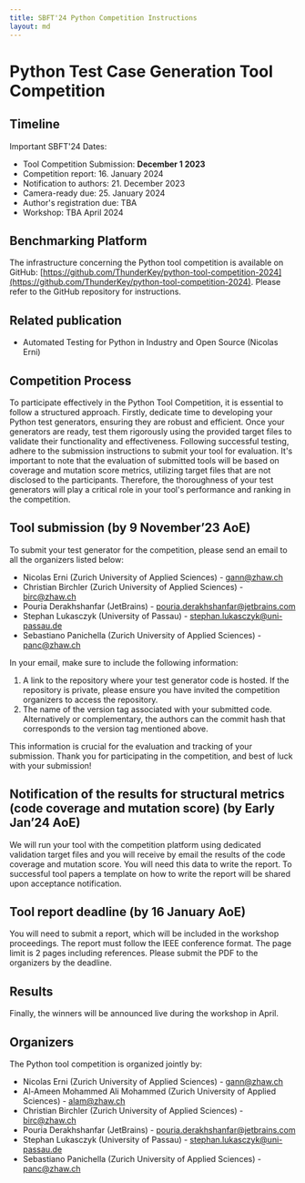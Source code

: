 ```yaml
---
title: SBFT'24 Python Competition Instructions
layout: md
---
```

# Python Test Case Generation Tool Competition

## Timeline
Important SBFT'24 Dates:
* Tool Competition Submission: **December 1 2023**
* Competition report: 16. January 2024
* Notification to authors: 21. December 2023
* Camera-ready due: 25. January 2024
* Author's registration due: TBA
* Workshop: TBA April 2024

## Benchmarking Platform
The infrastructure concerning the Python tool competition is available on GitHub: [https://github.com/ThunderKey/python-tool-competition-2024](https://github.com/ThunderKey/python-tool-competition-2024). Please refer to the GitHub repository for instructions.

## Related publication
* Automated Testing for Python in Industry and Open Source (Nicolas Erni)

## Competition Process
To participate effectively in the Python Tool Competition, it is essential to follow a structured approach. Firstly, dedicate time to developing your Python test generators, ensuring they are robust and efficient. Once your generators are ready, test them rigorously using the provided target files to validate their functionality and effectiveness. Following successful testing, adhere to the submission instructions to submit your tool for evaluation. It's important to note that the evaluation of submitted tools will be based on coverage and mutation score metrics, utilizing target files that are not disclosed to the participants. Therefore, the thoroughness of your test generators will play a critical role in your tool's performance and ranking in the competition.

## Tool submission (by 9 November’23 AoE)
To submit your test generator for the competition, please send an email to all the organizers listed below:

* Nicolas Erni (Zurich University of Applied Sciences) - gann@zhaw.ch
* Christian Birchler (Zurich University of Applied Sciences) - birc@zhaw.ch
* Pouria Derakhshanfar (JetBrains) - pouria.derakhshanfar@jetbrains.com
* Stephan Lukasczyk (University of Passau) - stephan.lukasczyk@uni-passau.de
* Sebastiano Panichella (Zurich University of Applied Sciences) - panc@zhaw.ch

In your email, make sure to include the following information:

1. A link to the repository where your test generator code is hosted. If the repository is private, please ensure you have invited the competition organizers to access the repository.
2. The name of the version tag associated with your submitted code. Alternatively or complementary, the authors can the commit hash that corresponds to the version tag mentioned above.

This information is crucial for the evaluation and tracking of your submission. Thank you for participating in the competition, and best of luck with your submission!

## Notification of the results for structural metrics (code coverage and mutation score) (by Early Jan’24 AoE)
We will run your tool with the competition platform using dedicated validation target files and you will receive by email the results of the code coverage and mutation score. You will need this data to write the report. To successful tool papers a template on how to write the report will be shared upon acceptance notification.

## Tool report deadline (by 16 January AoE)
You will need to submit a report, which will be included in the workshop proceedings. The report must follow the IEEE conference format. The page limit is 2 pages including references. Please submit the PDF to the organizers by the deadline.

## Results
Finally, the winners will be announced live during the workshop in April.

## Organizers
The Python tool competition is organized jointly by:
* Nicolas Erni (Zurich University of Applied Sciences) - gann@zhaw.ch
* Al-Ameen Mohammed Ali Mohammed (Zurich University of Applied Sciences) - alam@zhaw.ch
* Christian Birchler (Zurich University of Applied Sciences) - birc@zhaw.ch
* Pouria Derakhshanfar (JetBrains) - pouria.derakhshanfar@jetbrains.com
* Stephan Lukasczyk (University of Passau) - stephan.lukasczyk@uni-passau.de
* Sebastiano Panichella (Zurich University of Applied Sciences) - panc@zhaw.ch
